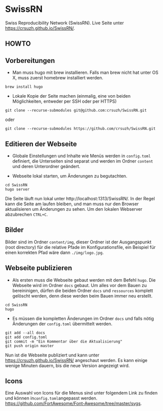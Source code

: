 # SwissRN
Swiss Reproducibility Network (SwissRN). Live Seite unter https://crsuzh.github.io/SwissRN/.

## HOWTO

## Vorbereitungen
- Man muss hugo mit brew installieren. Falls man brew nicht hat unter OS X, muss zuerst homebrew installiert werden.

```
brew install hugo
```

- Lokale Kopie der Seite machen (einmalig, eine von beiden Möglichkeiten, entweder per SSH oder per HTTPS)

```
git clone --recurse-submodules git@github.com:crsuzh/SwissRN.git
```

oder

```
git clone --recurse-submodules https://github.com/crsuzh/SwissRN.git
```

## Editieren der Webseite

- Globale Einstellungen und Inhalte wie Menüs werden in `config.toml` definiert, die Unterseiten sind separat und werden im Ordner `content` und deren Unterordner geändert.

- Webseite lokal starten, um Änderungen zu begutachten.
```
cd SwissRN
hugo server
```

Die Seite läuft nun lokal unter http://localhost:1313/SwissRN/. In der Regel kann die Seite am laufen bleiben, und man muss nur den Browser aktualisieren um Änderungen zu sehen. Um den lokalen Webserver abzubrechen `CTRL+C`.

## Bilder

Bilder sind im Ordner `content/img`, dieser Ordner ist der Ausgangspunkt (root directory) für die relative Pfade im Konfigurationsfile, ein Beispiel für einen korrekten Pfad wäre dann `./img/logo.jpg`.

## Webseite publizieren

- Als ersten muss die Webseite gebaut werden mit dem Befehl `hugo`. Die Webseite wird im Ordner `docs` gebaut. Um alles vor dem Bauen zu bereininigen, dürfen die beiden Ordner `docs` und `ressources` komplett gelöscht werden, denn diese werden beim Bauen immer neu erstellt. 
```
cd SwissRN
hugo
```

- Es müssen die kompletten Änderungen im Ordner `docs` und falls nötig Änderungen der `config.toml` übermittelt werden.

```
git add --all docs
git add config.toml
git commit -m "Ein Kommentar über die Aktualisierung"
git push origin master
```

Nun ist die Webseite publiziert und kann unter https://crsuzh.github.io/SwissRN/ angeschaut werden. Es kann einige wenige Minuten dauern, bis die neue Version angezeigt wird.


## Icons
Eine Auswahl von Icons für die Menus sind unter folgendem Link zu finden und können in`config.toml`angepasst werden.  https://github.com/FortAwesome/Font-Awesome/tree/master/svgs.
